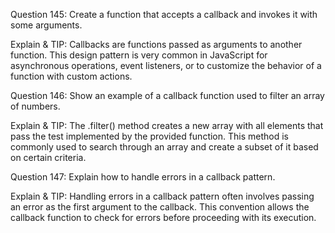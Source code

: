 Question 145: Create a function that accepts a callback and invokes it with some arguments.

Explain & TIP: Callbacks are functions passed as arguments to another function. This design pattern is very common in JavaScript for asynchronous operations, event listeners, or to customize the behavior of a function with custom actions.



Question 146: Show an example of a callback function used to filter an array of numbers.

Explain & TIP: The .filter() method creates a new array with all elements that pass the test implemented by the provided function. This method is commonly used to search through an array and create a subset of it based on certain criteria.



Question 147: Explain how to handle errors in a callback pattern.

Explain & TIP: Handling errors in a callback pattern often involves passing an error as the first argument to the callback. This convention allows the callback function to check for errors before proceeding with its execution.
